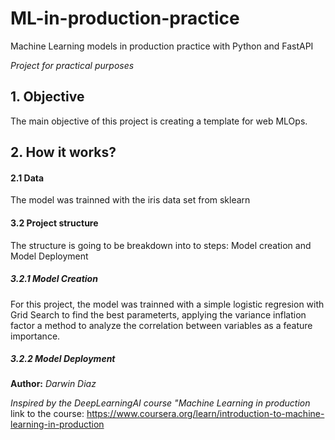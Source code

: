 # ML-in-production-practice
Machine Learning models in production practice with Python and FastAPI 

*Project for practical purposes*

## 1. Objective

The main objective of this project is creating a template for web MLOps.

## 2. How it works?

#### 2.1 Data

The model was trainned with the iris data set from sklearn

#### 3.2 Project structure

The structure is going to be breakdown into to steps: Model creation and Model Deployment

##### 3.2.1 Model Creation

For this project, the model was trainned with a simple logistic regresion with Grid Search to find the best parameterts, applying the variance inflation factor a method to analyze the correlation between variables as a feature importance.

##### 3.2.2 Model Deployment






__Author:__ *Darwin Diaz*

*Inspired by the DeepLearningAI course "Machine Learning in production*
link to the course: https://www.coursera.org/learn/introduction-to-machine-learning-in-production




